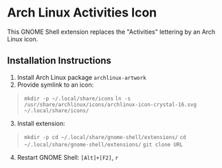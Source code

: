 # Arch Linux Activities Icon
This GNOME Shell extension replaces the "Activities" lettering by an Arch Linux icon.

## Installation Instructions
1. Install Arch Linux package `archlinux-artwork`
2. Provide symlink to an icon:
> `mkdir -p ~/.local/share/icons`
> `ln -s /usr/share/archlinux/icons/archlinux-icon-crystal-16.svg ~/.local/share/icons/`
3. Install extension:
> `mkdir -p cd ~/.local/share/gnome-shell/extensions/`
> `cd ~/.local/share/gnome-shell/extensions/`
> `git clone URL`
4. Restart GNOME Shell: `[Alt]+[F2]`, `r`